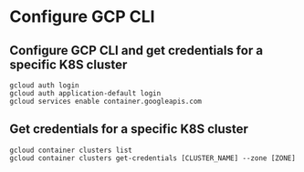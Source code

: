 # Configure GCP CLI

## Configure GCP CLI and get credentials for a specific K8S cluster 
```
gcloud auth login
gcloud auth application-default login
gcloud services enable container.googleapis.com
```

## Get credentials for a specific K8S cluster 
```
gcloud container clusters list
gcloud container clusters get-credentials [CLUSTER_NAME] --zone [ZONE]
```
